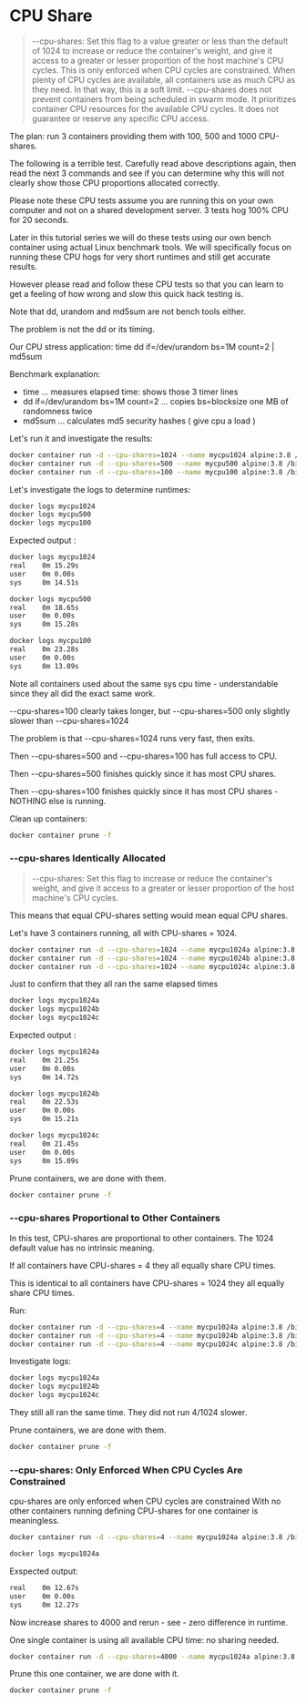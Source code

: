 # CPU Share

> --cpu-shares: Set this flag to a value greater or less than the default of 1024 to increase or reduce the container's weight, and give it access to a greater or lesser proportion of the host machine's CPU cycles.
This is only enforced when CPU cycles are constrained. When plenty of CPU cycles are available, all containers use as much CPU as they need. In that way, this is a soft limit. --cpu-shares does not prevent containers from being scheduled in swarm mode.
It prioritizes container CPU resources for the available CPU cycles. It does not guarantee or reserve any specific CPU access.

The plan: run 3 containers providing them with 100, 500 and 1000 CPU-shares.

The following is a terrible test. Carefully read above descriptions again, then read the next 3 commands and see if you can determine why this will not clearly show those CPU proportions allocated correctly.

Please note these CPU tests assume you are running this on your own computer and not on a shared development server. 3 tests hog 100% CPU for 20 seconds.

Later in this tutorial series we will do these tests using our own bench container using actual Linux benchmark tools. We will specifically focus on running these CPU hogs for very short runtimes and still get accurate results.

However please read and follow these CPU tests so that you can learn to get a feeling of how wrong and slow this quick hack testing is.

Note that dd, urandom and md5sum are not bench tools either.

The problem is not the dd or its timing.

Our CPU stress application: time dd if=/dev/urandom bs=1M count=2 | md5sum

Benchmark explanation:

- time ... measures elapsed time: shows those 3 timer lines
- dd if=/dev/urandom bs=1M count=2 ... copies bs=blocksize one MB of randomness twice
- md5sum ... calculates md5 security hashes ( give cpu a load )

Let's run it and investigate the results:
```sh
docker container run -d --cpu-shares=1024 --name mycpu1024 alpine:3.8 /bin/sh -c 'time dd if=/dev/urandom bs=1M count=100 | md5sum'
docker container run -d --cpu-shares=500 --name mycpu500 alpine:3.8 /bin/sh -c 'time dd if=/dev/urandom bs=1M count=100 | md5sum'
docker container run -d --cpu-shares=100 --name mycpu100 alpine:3.8 /bin/sh -c 'time dd if=/dev/urandom bs=1M count=100 | md5sum' 
```

Let's investigate the logs to determine runtimes:
```sh
docker logs mycpu1024
docker logs mycpu500
docker logs mycpu100
```
Expected output :
```sh
docker logs mycpu1024
real    0m 15.29s
user    0m 0.00s
sys     0m 14.51s

docker logs mycpu500
real    0m 18.65s
user    0m 0.00s
sys     0m 15.28s

docker logs mycpu100
real    0m 23.28s
user    0m 0.00s
sys     0m 13.09s
```

Note all containers used about the same sys cpu time - understandable since they all did the exact same work.

--cpu-shares=100 clearly takes longer, but --cpu-shares=500 only slightly slower than --cpu-shares=1024

The problem is that --cpu-shares=1024 runs very fast, then exits.

Then --cpu-shares=500 and --cpu-shares=100 has full access to CPU.

Then --cpu-shares=500 finishes quickly since it has most CPU shares.

Then --cpu-shares=100 finishes quickly since it has most CPU shares - NOTHING else is running.

Clean up containers:
```sh
docker container prune -f 
```

### --cpu-shares Identically Allocated
> --cpu-shares: Set this flag to increase or reduce the container's weight, and give it access to a greater or lesser proportion of the host machine's CPU cycles.

This means that equal CPU-shares setting would mean equal CPU shares.

Let's have 3 containers running, all with CPU-shares = 1024.
```sh
docker container run -d --cpu-shares=1024 --name mycpu1024a alpine:3.8 /bin/sh -c 'time dd if=/dev/urandom bs=1M count=100 | md5sum'
docker container run -d --cpu-shares=1024 --name mycpu1024b alpine:3.8 /bin/sh -c 'time dd if=/dev/urandom bs=1M count=100 | md5sum'
docker container run -d --cpu-shares=1024 --name mycpu1024c alpine:3.8 /bin/sh -c 'time dd if=/dev/urandom bs=1M count=100 | md5sum'
```

Just to confirm that they all ran the same elapsed times
```sh
docker logs mycpu1024a
docker logs mycpu1024b
docker logs mycpu1024c
```
Expected output :
```sh
docker logs mycpu1024a
real    0m 21.25s
user    0m 0.00s
sys     0m 14.72s

docker logs mycpu1024b
real    0m 22.53s
user    0m 0.00s
sys     0m 15.21s

docker logs mycpu1024c
real    0m 21.45s
user    0m 0.00s
sys     0m 15.09s
```
Prune containers, we are done with them.
```sh
docker container prune -f 
```

### --cpu-shares Proportional to Other Containers
In this test, CPU-shares are proportional to other containers. The 1024 default value has no intrinsic meaning.

If all containers have CPU-shares = 4 they all equally share CPU times.

This is identical to all containers have CPU-shares = 1024 they all equally share CPU times.

Run:
```sh
docker container run -d --cpu-shares=4 --name mycpu1024a alpine:3.8 /bin/sh -c 'time dd if=/dev/urandom bs=1M count=100 | md5sum'
docker container run -d --cpu-shares=4 --name mycpu1024b alpine:3.8 /bin/sh -c 'time dd if=/dev/urandom bs=1M count=100 | md5sum'
docker container run -d --cpu-shares=4 --name mycpu1024c alpine:3.8 /bin/sh -c 'time dd if=/dev/urandom bs=1M count=100 | md5sum'
```

Investigate logs:
```sh
docker logs mycpu1024a
docker logs mycpu1024b
docker logs mycpu1024c
```
They still all ran the same time. They did not run 4/1024 slower.

Prune containers, we are done with them.
```sh
docker container prune -f 
```

### --cpu-shares: Only Enforced When CPU Cycles Are Constrained
cpu-shares are only enforced when CPU cycles are constrained
With no other containers running defining CPU-shares for one container is meaningless.

```sh
docker container run -d --cpu-shares=4 --name mycpu1024a alpine:3.8 /bin/sh -c 'time dd if=/dev/urandom bs=1M count=100 | md5sum'

docker logs mycpu1024a
```

Exspected output:
```sh
real    0m 12.67s
user    0m 0.00s
sys     0m 12.27s
```
Now increase shares to 4000 and rerun - see - zero difference in runtime.

One single container is using all available CPU time: no sharing needed.
```sh
docker container run -d --cpu-shares=4000 --name mycpu1024a alpine:3.8 /bin/sh -c 'time dd if=/dev/urandom bs=1M count=100 | md5sum'
```
Prune this one container, we are done with it.
```sh
docker container prune -f 
```
